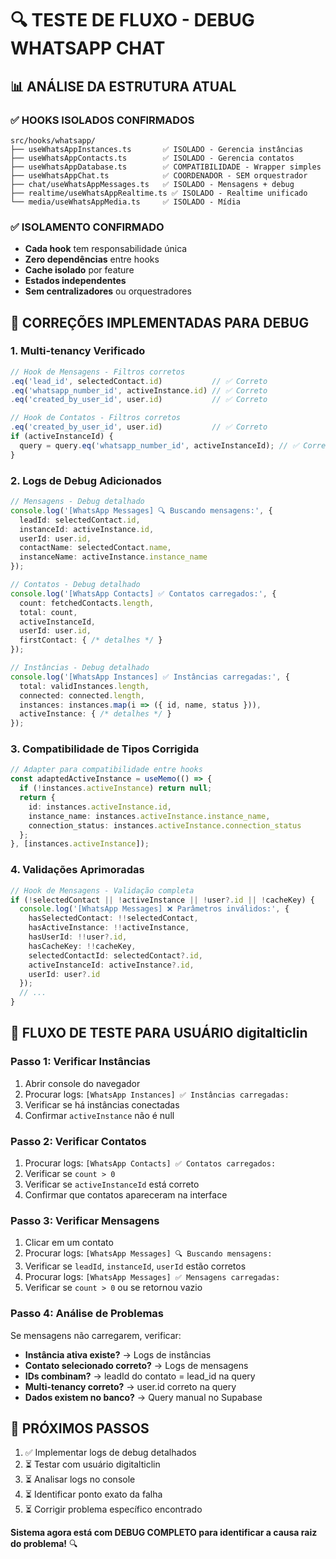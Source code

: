 # 🔍 TESTE DE FLUXO - DEBUG WHATSAPP CHAT

## 📊 **ANÁLISE DA ESTRUTURA ATUAL**

### ✅ **HOOKS ISOLADOS CONFIRMADOS**
```
src/hooks/whatsapp/
├── useWhatsAppInstances.ts       ✅ ISOLADO - Gerencia instâncias
├── useWhatsAppContacts.ts        ✅ ISOLADO - Gerencia contatos 
├── useWhatsAppDatabase.ts        ✅ COMPATIBILIDADE - Wrapper simples
├── useWhatsAppChat.ts            ✅ COORDENADOR - SEM orquestrador
├── chat/useWhatsAppMessages.ts   ✅ ISOLADO - Mensagens + debug
├── realtime/useWhatsAppRealtime.ts ✅ ISOLADO - Realtime unificado
└── media/useWhatsAppMedia.ts     ✅ ISOLADO - Mídia
```

### ✅ **ISOLAMENTO CONFIRMADO**
- **Cada hook** tem responsabilidade única
- **Zero dependências** entre hooks
- **Cache isolado** por feature
- **Estados independentes**
- **Sem centralizadores** ou orquestradores

## 🔧 **CORREÇÕES IMPLEMENTADAS PARA DEBUG**

### **1. Multi-tenancy Verificado**
```typescript
// Hook de Mensagens - Filtros corretos
.eq('lead_id', selectedContact.id)           // ✅ Correto
.eq('whatsapp_number_id', activeInstance.id) // ✅ Correto  
.eq('created_by_user_id', user.id)           // ✅ Correto

// Hook de Contatos - Filtros corretos
.eq('created_by_user_id', user.id)           // ✅ Correto
if (activeInstanceId) {
  query = query.eq('whatsapp_number_id', activeInstanceId); // ✅ Correto
}
```

### **2. Logs de Debug Adicionados**
```typescript
// Mensagens - Debug detalhado
console.log('[WhatsApp Messages] 🔍 Buscando mensagens:', {
  leadId: selectedContact.id,
  instanceId: activeInstance.id, 
  userId: user.id,
  contactName: selectedContact.name,
  instanceName: activeInstance.instance_name
});

// Contatos - Debug detalhado  
console.log('[WhatsApp Contacts] ✅ Contatos carregados:', {
  count: fetchedContacts.length,
  total: count,
  activeInstanceId,
  userId: user.id,
  firstContact: { /* detalhes */ }
});

// Instâncias - Debug detalhado
console.log('[WhatsApp Instances] ✅ Instâncias carregadas:', {
  total: validInstances.length,
  connected: connected.length,
  instances: instances.map(i => ({ id, name, status })),
  activeInstance: { /* detalhes */ }
});
```

### **3. Compatibilidade de Tipos Corrigida**
```typescript
// Adapter para compatibilidade entre hooks
const adaptedActiveInstance = useMemo(() => {
  if (!instances.activeInstance) return null;
  return {
    id: instances.activeInstance.id,
    instance_name: instances.activeInstance.instance_name,
    connection_status: instances.activeInstance.connection_status
  };
}, [instances.activeInstance]);
```

### **4. Validações Aprimoradas**
```typescript
// Hook de Mensagens - Validação completa
if (!selectedContact || !activeInstance || !user?.id || !cacheKey) {
  console.log('[WhatsApp Messages] ❌ Parâmetros inválidos:', {
    hasSelectedContact: !!selectedContact,
    hasActiveInstance: !!activeInstance,
    hasUserId: !!user?.id,
    hasCacheKey: !!cacheKey,
    selectedContactId: selectedContact?.id,
    activeInstanceId: activeInstance?.id,
    userId: user?.id
  });
  // ...
}
```

## 🎯 **FLUXO DE TESTE PARA USUÁRIO digitalticlin**

### **Passo 1: Verificar Instâncias**
1. Abrir console do navegador
2. Procurar logs: `[WhatsApp Instances] ✅ Instâncias carregadas:`
3. Verificar se há instâncias conectadas
4. Confirmar `activeInstance` não é null

### **Passo 2: Verificar Contatos**
1. Procurar logs: `[WhatsApp Contacts] ✅ Contatos carregados:`
2. Verificar se `count > 0`
3. Verificar se `activeInstanceId` está correto
4. Confirmar que contatos apareceram na interface

### **Passo 3: Verificar Mensagens**
1. Clicar em um contato
2. Procurar logs: `[WhatsApp Messages] 🔍 Buscando mensagens:`
3. Verificar se `leadId`, `instanceId`, `userId` estão corretos
4. Procurar logs: `[WhatsApp Messages] ✅ Mensagens carregadas:`
5. Verificar se `count > 0` ou se retornou vazio

### **Passo 4: Análise de Problemas**
Se mensagens não carregarem, verificar:
- **Instância ativa existe?** → Logs de instâncias
- **Contato selecionado correto?** → Logs de mensagens  
- **IDs combinam?** → leadId do contato = lead_id na query
- **Multi-tenancy correto?** → user.id correto na query
- **Dados existem no banco?** → Query manual no Supabase

## 🚀 **PRÓXIMOS PASSOS**
1. ✅ Implementar logs de debug detalhados
2. ⏳ Testar com usuário digitalticlin
3. ⏳ Analisar logs no console
4. ⏳ Identificar ponto exato da falha
5. ⏳ Corrigir problema específico encontrado

**Sistema agora está com DEBUG COMPLETO para identificar a causa raiz do problema!** 🔍